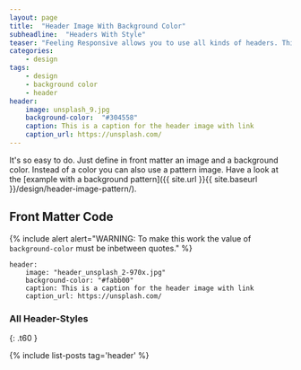 ```yaml
---
layout: page
title:  "Header Image With Background Color"
subheadline:  "Headers With Style"
teaser: "Feeling Responsive allows you to use all kinds of headers. This example shows a header image with a defined background color via front matter."
categories:
    - design
tags:
    - design
    - background color
    - header
header:
    image: unsplash_9.jpg
    background-color:  "#304558"
    caption: This is a caption for the header image with link
    caption_url: https://unsplash.com/
---
```

It's so easy to do. Just define in front matter an image and a background color. Instead of a color you can also use a pattern image. Have a look at the [example with a background pattern]({{ site.url }}{{ site.baseurl }}/design/header-image-pattern/).
<!--more-->


## Front Matter Code

{% include alert alert="WARNING: To make this work the value of `background-color` must be inbetween quotes." %}

~~~
header:
    image: "header_unsplash_2-970x.jpg"
    background-color: "#fabb00"
    caption: This is a caption for the header image with link
    caption_url: https://unsplash.com/
~~~


### All Header-Styles 
{: .t60 }

{% include list-posts tag='header' %}